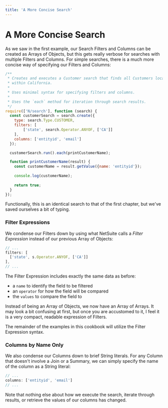 ```yaml
---
title: 'A More Concise Search'
---
```


# A More Concise Search

As we saw in the first example, our Search Filters and Columns can be created as Arrays of Objects, but this gets 
really verbose for searches with multiple Filters and Columns. For simple searches, there is a much more concise way 
of specifying our Filters and Columns:

```javascript
/**
 * Creates and executes a Customer search that finds all Customers located
 * within California.
 *
 * Uses minimal syntax for specifying filters and columns.
 *
 * Uses the `each` method for iteration through search results.
 */
require(['N/search'], function (search) {
  const customerSearch = search.create({
    type: search.Type.CUSTOMER,
    filters: [
        ['state', search.Operator.ANYOF, ['CA']]
    ],
    columns: ['entityid', 'email']
  });

  customerSearch.run().each(printCustomerName);

  function printCustomerName(result) {
    const customerName = result.getValue({name: 'entityid'});
    
    console.log(customerName);
    
    return true;
  }
});
```

Functionally, this is an identical search to that of the first chapter, but we've saved ourselves a bit
of typing.

### Filter Expressions

We condense our Filters down by using what NetSuite calls a *Filter Expression* instead of our previous Array of 
Objects:

```javascript
// ...
filters: [
  ['state', s.Operator.ANYOF, ['CA']]
],
// ...
```

The Filter Expression includes exactly the same data as before:

* a `name` to identify the field to be filtered
* an `operator` for how the field will be compared
* the `values` to compare the field to

Instead of being an Array of Objects, we now have an Array of Arrays. It may look a bit confusing at first, but once 
you are accustomed to it, I feel it is a very compact, readable expression of Filters.

The remainder of the examples in this cookbook will utilize the Filter Expression syntax.

### Columns by Name Only

We also condense our Columns down to brief String literals. For any Column that doesn't involve a Join or a Summary, 
we can simply specify the name of the column as a String literal:

```javascript
// ...
columns: ['entityid', 'email']
// ...
```

Note that nothing else about how we execute the search, iterate through results, or retrieve the values of our 
columns has changed.

